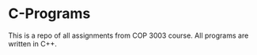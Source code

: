 # C-Programs
This is a repo of all assignments from COP 3003 course.
All programs are written in C++.
